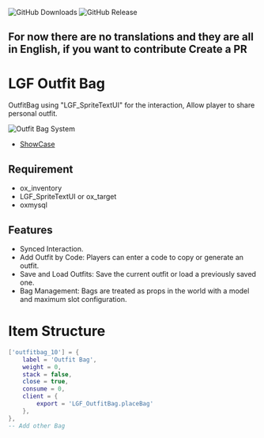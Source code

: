 ![GitHub Downloads](https://img.shields.io/github/downloads/ENT510/LGF_OutfitBag/total?logo=github)
![GitHub Release](https://img.shields.io/github/v/release/ENT510/LGF_OutfitBag?logo=github)


## **For now there are no translations and they are all in English, if you want to contribute Create a PR**

# LGF Outfit Bag
OutfitBag using "LGF_SpriteTextUI" for the interaction, Allow player to share personal outfit.

![Outfit Bag System](https://cdn.discordapp.com/attachments/1167599712732467390/1328118121130758176/image.png?ex=678632a3&is=6784e123&hm=37324a5600500f7c428674cd50ab6ce78f1515b54d21822df04385299083b0f0)

- [ShowCase](https://www.youtube.com/watch?v=d0nCkqfrgCo)

## Requirement
- ox_inventory
- LGF_SpriteTextUI or ox_target
- oxmysql

## Features
- Synced Interaction.
- Add Outfit by Code: Players can enter a code to copy or generate an outfit.
- Save and Load Outfits: Save the current outfit or load a previously saved one.
- Bag Management: Bags are treated as props in the world with a model and maximum slot configuration.

# Item Structure
```lua
['outfitbag_10'] = {
    label = 'Outfit Bag',
    weight = 0,
    stack = false,
    close = true,
    consume = 0,
    client = {
        export = 'LGF_OutfitBag.placeBag'
    },
},
-- Add other Bag 
```
